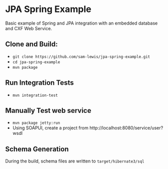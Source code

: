 JPA Spring Example
==================

Basic example of Spring and JPA integration with an embedded database and CXF Web Service.

Clone and Build:
----------------
* `git clone https://github.com/sam-lewis/jpa-spring-example.git`
* `cd jpa-spring-example`
* `mvn package`

Run Integration Tests
---------------------
* `mvn integration-test`

Manually Test web service
--------------------------
* `mvn package jetty:run`
* Using SOAPUI, create a project from http://localhost:8080/service/user?wsdl

Schema Generation
-----------------
During the build, schema files are written to `target/hibernate3/sql`